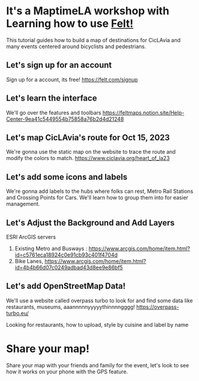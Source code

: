 # It's a MaptimeLA workshop with Learning how to use [Felt!](https://felt.com/maps/recent)

This tutorial guides how to build a map of destinations for CicLAvia and many events centered around bicyclists and pedestrians.


## Let's sign up for an account

Sign up for a account, its free! https://felt.com/signup

## Let's learn the interface
We'll go over the features and toolbars
https://feltmaps.notion.site/Help-Center-9ea41c5449554b75858a76b2d4d21248

## Let's map CicLAvia's route for Oct 15, 2023

We're gonna use the static map on the website to trace the route and modify the colors to match.
https://www.ciclavia.org/heart_of_la23

## Let's add some icons and labels

We're gonna add labels to the hubs where folks can rest, Metro Rail Stations and Crossing Points for Cars.
We'll learn how to group them into for easier management.

## Let's Adjust the Background and Add Layers

ESRI ArcGIS servers
1. Existing Metro and Busways : https://www.arcgis.com/home/item.html?id=c5761eca18924c0e91cb93c401f4704d
2. Bike Lanes, https://www.arcgis.com/home/item.html?id=4b4b66d07c0249adbad43d8ee9e86bf5

## Let's add OpenStreetMap Data!

We'll use a website called overpass turbo to look for and find some data like restaurants, museums, aaannnnnyyyyythinnnngggg!
https://overpass-turbo.eu/

Looking for restaurants, how to upload, style by cuisine and label by name


# Share your map!

Share your map with your friends and family for the event, let's look to see how it works on your phone with the GPS feature.